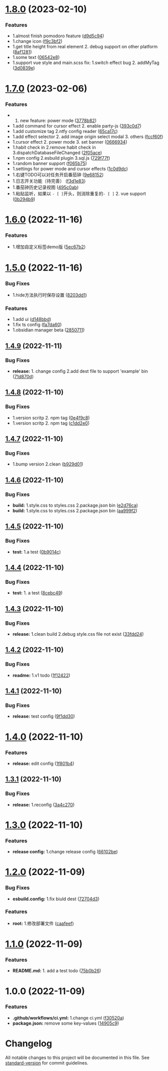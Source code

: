 # [1.8.0](https://github.com/JuckZ/obsidian-manager/compare/v1.7.0...v1.8.0) (2023-02-10)


### Features

* 1.almost finish pomodoro feature ([d9d5c94](https://github.com/JuckZ/obsidian-manager/commit/d9d5c941ac74cedb3993cffd58131248e8460be0))
* 1.change icon ([f9c3bf2](https://github.com/JuckZ/obsidian-manager/commit/f9c3bf28efbf55dd8542ea44793f89eaffc31f93))
* 1.get title height from real element 2. debug support on other platform ([8af1281](https://github.com/JuckZ/obsidian-manager/commit/8af1281530a5cbecf1bb0080587e7bfaa1f818c1))
* 1.some text ([06542e8](https://github.com/JuckZ/obsidian-manager/commit/06542e8f6e8b5f6d0d45532f7fd7878dbfc9afcc))
* 1.support vue style and main.scss fix: 1.switch effect bug 2. addMyTag ([3d0839e](https://github.com/JuckZ/obsidian-manager/commit/3d0839e35a70b05051e3cd48a662401347ec69a9))

# [1.7.0](https://github.com/JuckZ/obsidian-manager/compare/v1.6.0...v1.7.0) (2023-02-06)


### Features

* 1. new feature: power mode ([3778b82](https://github.com/JuckZ/obsidian-manager/commit/3778b82e74a398b1a852d17423fa96a1b41a5ef2))
* 1.add command for cursor effect 2. enable party-js ([393c0d7](https://github.com/JuckZ/obsidian-manager/commit/393c0d791478e3fde855f8a4b48b976c8bd87ec4))
* 1.add customize tag 2.ntfy config reader ([65ca17c](https://github.com/JuckZ/obsidian-manager/commit/65ca17c3b470972d2da85a9acf2f708d8c547ad4))
* 1.add effect selector 2. add image origin select modal 3. others ([fccf60f](https://github.com/JuckZ/obsidian-manager/commit/fccf60f5e97906b82b0ef80a91d6592675ef2741))
* 1.cursor effect 2. power mode 3. set banner ([0666934](https://github.com/JuckZ/obsidian-manager/commit/0666934cf6d97b5be63d1907c033259925dba932))
* 1.habit check in 2.remove habit check in 3.dispatchDatabaseFileChanged ([2f05ace](https://github.com/JuckZ/obsidian-manager/commit/2f05ace280a142d1057dc280017651fa0b145d09))
* 1.npm config 2.esbuild plugin 3.sql.js ([729f77f](https://github.com/JuckZ/obsidian-manager/commit/729f77f6341fc2287232a076425e381f3cb25639))
* 1.random banner support ([f065b75](https://github.com/JuckZ/obsidian-manager/commit/f065b75ea479eacb0b340fcbf655508643f60c28))
* 1.settings for power mode and cursor effects ([1c0d9dc](https://github.com/JuckZ/obsidian-manager/commit/1c0d9dcf389e74150f23b4e465f482ed2a73dcea))
* 1.右键TODO可以对任务开启番茄钟 ([9e68152](https://github.com/JuckZ/obsidian-manager/commit/9e68152e367eb17fac4bc80b856e62905e45ad60))
* 1.日志开关功能（待完善） ([f3d1e83](https://github.com/JuckZ/obsidian-manager/commit/f3d1e839c3bd764c782d0c669a5870a70504989a))
* 1.番茄钟历史记录视图 ([495c0ab](https://github.com/JuckZ/obsidian-manager/commit/495c0abe0ef5b54179dc135581787bcc388660cf))
* 1.粘贴监听，如果以 `- [ ]`开头，则消除重复的`- [ ]` 2. vue support ([0b294b9](https://github.com/JuckZ/obsidian-manager/commit/0b294b9ff5f5c4e6eff8213d1a94f5cdae74d7a8))

# [1.6.0](https://github.com/JuckZ/obsidian-manager/compare/v1.5.0...v1.6.0) (2022-11-16)


### Features

* 1.增加自定义标签demo版 ([5ec67b2](https://github.com/JuckZ/obsidian-manager/commit/5ec67b2ba5dd3fdb2f8304fb89b71fd8a0b23e54))

# [1.5.0](https://github.com/JuckZ/obsidian-manager/compare/v1.4.9...v1.5.0) (2022-11-16)


### Bug Fixes

* 1.hide方法执行时保存设置 ([8203dd1](https://github.com/JuckZ/obsidian-manager/commit/8203dd1fd5b8aa9403cd2fbe055d75b9413dbc5e))


### Features

* 1.add ui ([d148bbd](https://github.com/JuckZ/obsidian-manager/commit/d148bbd821c91312bf1990667131e41112fded0c))
* 1.fix ts config ([fa7da60](https://github.com/JuckZ/obsidian-manager/commit/fa7da60ef49e0e3610272254a28099135252a544))
* 1.obsidian manager beta ([2850711](https://github.com/JuckZ/obsidian-manager/commit/28507111d71b3bed0f205fb324a7c36c5337bf56))

## [1.4.9](https://github.com/JuckZ/obsidian-manager/compare/v1.4.8...v1.4.9) (2022-11-11)


### Bug Fixes

* **release:** 1. change config 2.add dest file to support 'example' bin ([71d870d](https://github.com/JuckZ/obsidian-manager/commit/71d870dbadfb5ba26d0d84be41f375a28f6739d5))

## [1.4.8](https://github.com/JuckZ/obsidian-manager/compare/v1.4.7...v1.4.8) (2022-11-10)


### Bug Fixes

* 1.version scritp 2. npm tag ([0e4f9c8](https://github.com/JuckZ/obsidian-manager/commit/0e4f9c81380d1d5af4503dcdd72ee0dbe70da089))
* 1.version scritp 2. npm tag ([c1dd2e0](https://github.com/JuckZ/obsidian-manager/commit/c1dd2e00b410eb7667ea2611debb41d7ba6ddcca))

## [1.4.7](https://github.com/JuckZ/obsidian-manager/compare/v1.4.6...v1.4.7) (2022-11-10)


### Bug Fixes

* 1.bump version 2.clean ([b929d01](https://github.com/JuckZ/obsidian-manager/commit/b929d0128e0265c38b21c016f43af6c2bb3449f3))

## [1.4.6](https://github.com/JuckZ/obsidian-manager/compare/v1.4.5...v1.4.6) (2022-11-10)


### Bug Fixes

* **build:** 1.style.css to styles.css 2.package.json bin ([e2d76ca](https://github.com/JuckZ/obsidian-manager/commit/e2d76ca22e3613e764eb3c592c26dddf0273d3b2))
* **build:** 1.style.css to styles.css 2.package.json bin ([aa999f2](https://github.com/JuckZ/obsidian-manager/commit/aa999f2f06f443423a21957022aa0ea1c7f4bd77))

## [1.4.5](https://github.com/JuckZ/obsidian-manager/compare/v1.4.4...v1.4.5) (2022-11-10)


### Bug Fixes

* **test:** 1.a test ([0b9014c](https://github.com/JuckZ/obsidian-manager/commit/0b9014cfd23302a0a6496fd102a36cb22db8c8ef))

## [1.4.4](https://github.com/JuckZ/obsidian-manager/compare/v1.4.3...v1.4.4) (2022-11-10)


### Bug Fixes

* **test:** 1. a test ([8cebc49](https://github.com/JuckZ/obsidian-manager/commit/8cebc49186d4af29347f0f53391b6cb67e3c3afa))

## [1.4.3](https://github.com/JuckZ/obsidian-manager/compare/v1.4.2...v1.4.3) (2022-11-10)


### Bug Fixes

* **release:** 1.clean build 2.debug style.css file not exist ([33fdd24](https://github.com/JuckZ/obsidian-manager/commit/33fdd24d1c2e56faae316de6f87c5e7e09bed3eb))

## [1.4.2](https://github.com/JuckZ/obsidian-manager/compare/v1.4.1...v1.4.2) (2022-11-10)


### Bug Fixes

* **readme:** 1.v1 todo ([1f12422](https://github.com/JuckZ/obsidian-manager/commit/1f12422b8628d123eaac6e8a88dbaad8f8f77cae))

## [1.4.1](https://github.com/JuckZ/obsidian-manager/compare/v1.4.0...v1.4.1) (2022-11-10)


### Bug Fixes

* **release:** test config ([9f1dd30](https://github.com/JuckZ/obsidian-manager/commit/9f1dd303edf776f574902e54ca2f9af9bbbf31d2))

# [1.4.0](https://github.com/JuckZ/obsidian-manager/compare/v1.3.1...v1.4.0) (2022-11-10)


### Features

* **release:** edit config ([1f801b4](https://github.com/JuckZ/obsidian-manager/commit/1f801b4d94d8fc361405106ce2ed5df2718e10bc))

## [1.3.1](https://github.com/JuckZ/obsidian-manager/compare/v1.3.0...v1.3.1) (2022-11-10)


### Bug Fixes

* **release:** 1.reconfig ([3a4c270](https://github.com/JuckZ/obsidian-manager/commit/3a4c2701b5b5e07a7901866c2b95e8ca42b5a1b4))

# [1.3.0](https://github.com/JuckZ/obsidian-manager/compare/v1.2.0...v1.3.0) (2022-11-10)


### Features

* **release config:** 1.change release config ([66102be](https://github.com/JuckZ/obsidian-manager/commit/66102be4337ed49562af3dc332aa9790cff95927))

# [1.2.0](https://github.com/JuckZ/obsidian-manager/compare/v1.1.0...v1.2.0) (2022-11-09)


### Bug Fixes

* **esbuild.config:** 1.fix biuld dest ([72704d3](https://github.com/JuckZ/obsidian-manager/commit/72704d3694b01a09033da4bca611f171af10aca7))


### Features

* **root:** 1.修改部署文件 ([caafeef](https://github.com/JuckZ/obsidian-manager/commit/caafeef5bb80bbf1713ef6e46fa6f134f7a420d5))

# [1.1.0](https://github.com/JuckZ/obsidian-manager/compare/v1.0.0...v1.1.0) (2022-11-09)


### Features

* **README.md:** 1. add a test todo ([75b0b26](https://github.com/JuckZ/obsidian-manager/commit/75b0b266cac41ff9c5774468249b90de827341a7))

# 1.0.0 (2022-11-09)


### Features

* **.github/workflows/ci.yml:** 1.change ci.yml ([f30520a](https://github.com/JuckZ/obsidian-manager/commit/f30520a9a06b14594da71dafffe339cddc892292))
* **package.json:** remove some key-values ([14905c9](https://github.com/JuckZ/obsidian-manager/commit/14905c9d79d5730ddd9c8f99b123563cc657bdb9))

# Changelog

All notable changes to this project will be documented in this file. See [standard-version](https://github.com/conventional-changelog/standard-version) for commit guidelines.

